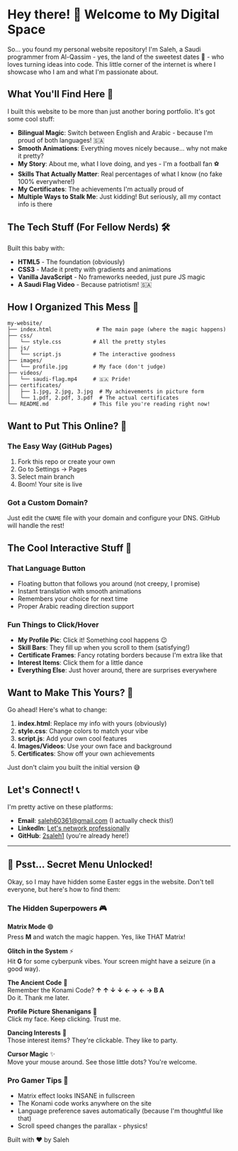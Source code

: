 # Hey there! 👋 Welcome to My Digital Space

So... you found my personal website repository! I'm Saleh, a Saudi programmer from Al-Qassim - yes, the land of the sweetest dates 🌴 - who loves turning ideas into code. This little corner of the internet is where I showcase who I am and what I'm passionate about.

## What You'll Find Here 🌟

I built this website to be more than just another boring portfolio. It's got some cool stuff:

- **Bilingual Magic**: Switch between English and Arabic - because I'm proud of both languages! 🇸🇦
- **Smooth Animations**: Everything moves nicely because... why not make it pretty?
- **My Story**: About me, what I love doing, and yes - I'm a football fan ⚽
- **Skills That Actually Matter**: Real percentages of what I know (no fake 100% everywhere!)
- **My Certificates**: The achievements I'm actually proud of
- **Multiple Ways to Stalk Me**: Just kidding! But seriously, all my contact info is there

## The Tech Stuff (For Fellow Nerds) 🛠️

Built this baby with:
- **HTML5** - The foundation (obviously)
- **CSS3** - Made it pretty with gradients and animations
- **Vanilla JavaScript** - No frameworks needed, just pure JS magic
- **A Saudi Flag Video** - Because patriotism! 🇸🇦

## How I Organized This Mess 📁

```
my-website/
├── index.html              # The main page (where the magic happens)
├── css/
│   └── style.css          # All the pretty styles
├── js/
│   └── script.js          # The interactive goodness
├── images/
│   └── profile.jpg        # My face (don't judge)
├── videos/
│   └── saudi-flag.mp4     # 🇸🇦 Pride!
├── certificates/
│   ├── 1.jpg, 2.jpg, 3.jpg  # My achievements in picture form
│   └── 1.pdf, 2.pdf, 3.pdf  # The actual certificates
└── README.md              # This file you're reading right now!
```

## Want to Put This Online? 🚀

### The Easy Way (GitHub Pages)
1. Fork this repo or create your own
2. Go to Settings → Pages
3. Select main branch
4. Boom! Your site is live

### Got a Custom Domain?
Just edit the `CNAME` file with your domain and configure your DNS. GitHub will handle the rest!

## The Cool Interactive Stuff 🎨

### That Language Button
- Floating button that follows you around (not creepy, I promise)
- Instant translation with smooth animations
- Remembers your choice for next time
- Proper Arabic reading direction support

### Fun Things to Click/Hover
- **My Profile Pic**: Click it! Something cool happens 😉
- **Skill Bars**: They fill up when you scroll to them (satisfying!)
- **Certificate Frames**: Fancy rotating borders because I'm extra like that
- **Interest Items**: Click them for a little dance
- **Everything Else**: Just hover around, there are surprises everywhere

## Want to Make This Yours? 🔧

Go ahead! Here's what to change:

1. **index.html**: Replace my info with yours (obviously)
2. **style.css**: Change colors to match your vibe
3. **script.js**: Add your own cool features
4. **Images/Videos**: Use your own face and background
5. **Certificates**: Show off your own achievements

Just don't claim you built the initial version 😅

## Let's Connect! 📞

I'm pretty active on these platforms:
- **Email**: saleh60361@gmail.com (I actually check this!)
- **LinkedIn**: [Let's network professionally](https://www.linkedin.com/in/saleh-al-assaf-95470a349/)
- **GitHub**: [2saleh1](https://github.com/2saleh1) (you're already here!)


---

## 🤫 Psst... Secret Menu Unlocked!

Okay, so I may have hidden some Easter eggs in the website. Don't tell everyone, but here's how to find them:

### The Hidden Superpowers 🎮

**Matrix Mode** 🟢  
Press **M** and watch the magic happen. Yes, like THAT Matrix!

**Glitch in the System** ⚡  
Hit **G** for some cyberpunk vibes. Your screen might have a seizure (in a good way).

**The Ancient Code** 🌈  
Remember the Konami Code? **↑ ↑ ↓ ↓ ← → ← → B A**  
Do it. Thank me later.

**Profile Picture Shenanigans** 🔮  
Click my face. Keep clicking. Trust me.

**Dancing Interests** 💃  
Those interest items? They're clickable. They like to party.

**Cursor Magic** ✨  
Move your mouse around. See those little dots? You're welcome.

### Pro Gamer Tips 🎯
- Matrix effect looks INSANE in fullscreen
- The Konami code works anywhere on the site
- Language preference saves automatically (because I'm thoughtful like that)
- Scroll speed changes the parallax - physics!

Built with ❤️ by Saleh